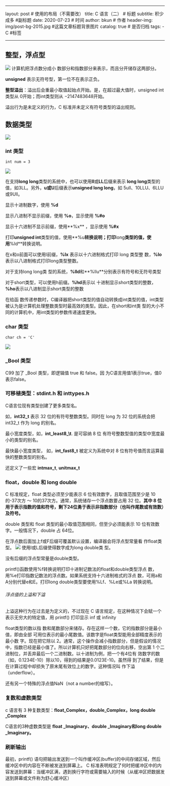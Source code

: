 ---
layout:     post   				    # 使用的布局（不需要改）
title:      C 语言（二）				# 标题 
subtitle:   积少成多 #副标题
date:       2020-07-23				# 时间
author:     bkun 						# 作者
header-img: img/post-bg-2015.jpg 	#这篇文章标题背景图片
catalog: true 						# 是否归档
tags:	- C							#标签
     
----
## 整型，浮点型

![](https://tva1.sinaimg.cn/large/007S8ZIlgy1ggysl3sj2dj31740g6423.jpg)
计算机把浮点数分成小 数部分和指数部分来表示，而且分开储存这两部分。

**unsigned** 表示无符号型，第一位不在表示正负。

**整型溢出**：溢出后会重最小取值起始点开始。是，在超过最大值时，unsigned int 类型从 0开始；而int类型则从 −2147483648开始。

溢出行为是未定义的行为，C 标准并未定义有符号类型的溢出规则。
## 数据类型
![](https://tva1.sinaimg.cn/large/007S8ZIlgy1ggysh0v31lj30h60oqt9v.jpg)



### int 类型
``` int num = 3 ```

![](https://tva1.sinaimg.cn/large/007S8ZIlgy1ggysa228ljj31b60okae7.jpg)

在支持**long long**类型的系统中，也可以使用**ll**或**LL**后缀来表示 **long long**类型的值，如3LL。另外，**u或U**后缀表示**unsigned long long**，如 5ull、10LLU、6LLU或9Ull。

显示十进制数字，使用 **%d**

显示八进制不显示前缀，使用 **%o**，显示使用 **%#o**

显示十六进制不显示前缀，使用**%x** ，显示使用 **%#x**

打印**unsigned int**类型的值，使用**%u**转换说明；打印**long**类型的值，使用**%ld**转换说明。

在x和o前面可以使用l前缀，**%lx** 表示以十六进制格式打印 long 类型整 数，**%lo** 表示以八进制格式打印long类型整数。

对于支持long long类 型的系统，**%lld**和**%llu**分别表示有符号和无符号类型

对于short类型，可以使用h前缀。**%hd**表示以 十进制显示short类型的整数，**%ho**表示以八进制显示short类型的整数

在给函 数传递参数时，C编译器把short类型的值自动转换成int类型的值，int类型被认为是计算机处理整数类型时最高效的类型。因此，在short和int类 型的大小不同的计算机中，用int类型的参数传递速度更快。

### char 类型
``` char ch = 'C' ```

![](https://tva1.sinaimg.cn/large/007S8ZIlgy1ggytc9idhjj31300mwgqg.jpg)


### _Bool 类型
C99 加了 \_Bool 类型，即逻辑值 true 和 false。因 为C语言用值1表示true，值0表示false。

### 可移植类型：stdint.h 和 inttypes.h
C语言位现有类型创建了更多类型名。

如，**int32_t** 表示 32 位的有符号整数类型。同时在 long 为 32 位的系统会把 int32_t 作为 long 的别名。

最小宽度类型，如，**int\_least8_\t**. 是可容纳 8 位 有符号整数型值的类型中宽度最小的类型的别名。

最快最小宽度类型， 如，**int\_fast8\_t** 被定义为系统中对 8 位有符号值而言运算最快的整数类型的别名。

还定义了一些宏 **intmax_t**, **unitmax_t**


### float，double 和 long double
C 标准规定，float 类型必须至少能表示 6 位有效数字，且取值范围至少是 10的-37次方 ～ 10的37次方。通常，系统储存一个浮点数要占用 32 位。**其中 8 位用于表示指数的值和符号，剩下24位勇于表示非指数部分（也叫作尾数或有效数）及符号。**

double 类型和 float 类型的最小取值范围相同，但至少必须能表示 10 位有效数字。一般情况下，double 占 64位。

在浮点数后面加上f或F后缀可覆盖默认设置，编译器会将浮点型常量看 作float类型。
![](https://tva1.sinaimg.cn/large/007S8ZIlgy1ggzhvbbyp5j311s0eoju8.jpg)
使用l或L后缀使得数字成为long double类 型。

没有后缀的浮点型常量是double类型。

printf()函数使用%f转换说明打印十进制记数法的float和double类型浮点 数，用%e打印指数记数法的浮点数。如果系统支持十六进制格式的浮点 数，可用a和A分别代替e和E。打印long double类型要使用%Lf、%Le或%La 转换说明。


###### 浮点值的上溢和下溢
上溢这种行为在过去是为定义的，不过现在 C 语言规定，在这种情况下会赋一个表示无穷大的特定值，用 printf() 打印显示 inf 或 infinity

float类型的数以指 数和尾数部分来储存。存在这样一个数，它的指数部分是最小值，即由全部 可用位表示的最小尾数值。该数字是float类型能用全部精度表示的最小数 字。现在把它除以 2。通常，这个操作会减小指数部分，但是假设的情况 中，指数已经是最小值了。所以计算机只好把尾数部分的位向右移，空出第 1 个二进制位，并丢弃最后一个二进制数。以十进制为例，把一个有4位有 效数字的数（如，0.1234E-10）除以10，得到的结果是0.0123E-10。虽然得 到了结果，但是在计算过程中却损失了原末尾有效位上的数字。这种情况叫 作下溢（underflow）。

还有另一个特殊的浮点值NaN（not a number的缩写）。

### 复数和虚数类型
c 语言有 3 种复数类型：**float_Complex，double_Complex，long double _Complex**

C语言的3种虚数类型是 **float _Imaginary、double _Imaginary和long double _Imaginary。**

### 刷新输出
最初，printf() 语句把输出发送到一个叫作缓冲区(buffer)的中间存储区域，然后缓冲区中的内容在不断被发送到屏幕上。 C 标准表明规定了何时把缓冲区中的内容发送到屏幕：当缓冲区满，遇到换行字符或需要输入的时候（从缓冲区把数据发送到屏幕或文件称为舒心缓冲区）



